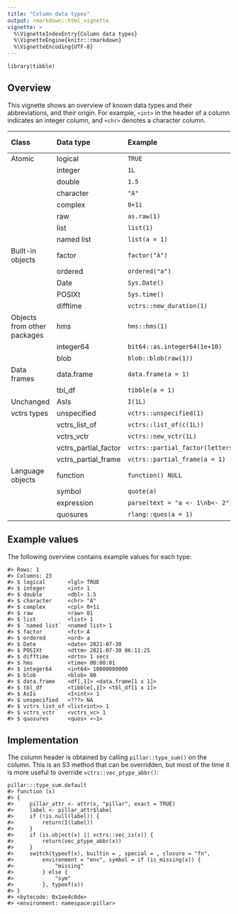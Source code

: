 ```yaml
---
title: "Column data types"
output: rmarkdown::html_vignette
vignette: >
  %\VignetteIndexEntry{Column data types}
  %\VignetteEngine{knitr::rmarkdown}
  %\VignetteEncoding{UTF-8}
---
```


    library(tibble)

## Overview

This vignette shows an overview of known data types and their
abbreviations, and their origin. For example, `<int>` in the header of a
column indicates an integer column, and `<chr>` denotes a character
column.

<table>
<thead>
<tr class="header">
<th style="text-align: left;">Class</th>
<th style="text-align: left;">Data type</th>
<th style="text-align: left;">Example</th>
<th style="text-align: left;">Column header</th>
</tr>
</thead>
<tbody>
<tr class="odd">
<td style="text-align: left;">Atomic</td>
<td style="text-align: left;">logical</td>
<td style="text-align: left;"><code>TRUE</code></td>
<td style="text-align: left;">lgl</td>
</tr>
<tr class="even">
<td style="text-align: left;"></td>
<td style="text-align: left;">integer</td>
<td style="text-align: left;"><code>1L</code></td>
<td style="text-align: left;">int</td>
</tr>
<tr class="odd">
<td style="text-align: left;"></td>
<td style="text-align: left;">double</td>
<td style="text-align: left;"><code>1.5</code></td>
<td style="text-align: left;">dbl</td>
</tr>
<tr class="even">
<td style="text-align: left;"></td>
<td style="text-align: left;">character</td>
<td style="text-align: left;"><code>"A"</code></td>
<td style="text-align: left;">chr</td>
</tr>
<tr class="odd">
<td style="text-align: left;"></td>
<td style="text-align: left;">complex</td>
<td style="text-align: left;"><code>0+1i</code></td>
<td style="text-align: left;">cpl</td>
</tr>
<tr class="even">
<td style="text-align: left;"></td>
<td style="text-align: left;">raw</td>
<td style="text-align: left;"><code>as.raw(1)</code></td>
<td style="text-align: left;">raw</td>
</tr>
<tr class="odd">
<td style="text-align: left;"></td>
<td style="text-align: left;">list</td>
<td style="text-align: left;"><code>list(1)</code></td>
<td style="text-align: left;">list</td>
</tr>
<tr class="even">
<td style="text-align: left;"></td>
<td style="text-align: left;">named list</td>
<td style="text-align: left;"><code>list(a = 1)</code></td>
<td style="text-align: left;">named list</td>
</tr>
<tr class="odd">
<td style="text-align: left;">Built-in objects</td>
<td style="text-align: left;">factor</td>
<td style="text-align: left;"><code>factor("A")</code></td>
<td style="text-align: left;">fct</td>
</tr>
<tr class="even">
<td style="text-align: left;"></td>
<td style="text-align: left;">ordered</td>
<td style="text-align: left;"><code>ordered("a")</code></td>
<td style="text-align: left;">ord</td>
</tr>
<tr class="odd">
<td style="text-align: left;"></td>
<td style="text-align: left;">Date</td>
<td style="text-align: left;"><code>Sys.Date()</code></td>
<td style="text-align: left;">date</td>
</tr>
<tr class="even">
<td style="text-align: left;"></td>
<td style="text-align: left;">POSIXt</td>
<td style="text-align: left;"><code>Sys.time()</code></td>
<td style="text-align: left;">dttm</td>
</tr>
<tr class="odd">
<td style="text-align: left;"></td>
<td style="text-align: left;">difftime</td>
<td style="text-align: left;"><code>vctrs::new_duration(1)</code></td>
<td style="text-align: left;">drtn</td>
</tr>
<tr class="even">
<td style="text-align: left;">Objects from other packages</td>
<td style="text-align: left;">hms</td>
<td style="text-align: left;"><code>hms::hms(1)</code></td>
<td style="text-align: left;">time</td>
</tr>
<tr class="odd">
<td style="text-align: left;"></td>
<td style="text-align: left;">integer64</td>
<td style="text-align: left;"><code>bit64::as.integer64(1e+10)</code></td>
<td style="text-align: left;">int64</td>
</tr>
<tr class="even">
<td style="text-align: left;"></td>
<td style="text-align: left;">blob</td>
<td style="text-align: left;"><code>blob::blob(raw(1))</code></td>
<td style="text-align: left;">blob</td>
</tr>
<tr class="odd">
<td style="text-align: left;">Data frames</td>
<td style="text-align: left;">data.frame</td>
<td style="text-align: left;"><code>data.frame(a = 1)</code></td>
<td style="text-align: left;">df[,1]</td>
</tr>
<tr class="even">
<td style="text-align: left;"></td>
<td style="text-align: left;">tbl_df</td>
<td style="text-align: left;"><code>tibble(a = 1)</code></td>
<td style="text-align: left;">tibble[,1]</td>
</tr>
<tr class="odd">
<td style="text-align: left;">Unchanged</td>
<td style="text-align: left;">AsIs</td>
<td style="text-align: left;"><code>I(1L)</code></td>
<td style="text-align: left;">I<int></td>
</tr>
<tr class="even">
<td style="text-align: left;">vctrs types</td>
<td style="text-align: left;">unspecified</td>
<td style="text-align: left;"><code>vctrs::unspecified(1)</code></td>
<td style="text-align: left;">???</td>
</tr>
<tr class="odd">
<td style="text-align: left;"></td>
<td style="text-align: left;">vctrs_list_of</td>
<td style="text-align: left;"><code>vctrs::list_of(c(1L))</code></td>
<td style="text-align: left;">list<int></td>
</tr>
<tr class="even">
<td style="text-align: left;"></td>
<td style="text-align: left;">vctrs_vctr</td>
<td style="text-align: left;"><code>vctrs::new_vctr(1L)</code></td>
<td style="text-align: left;">vctrs_vc</td>
</tr>
<tr class="odd">
<td style="text-align: left;"></td>
<td style="text-align: left;">vctrs_partial_factor</td>
<td style="text-align: left;"><code>vctrs::partial_factor(letters)</code></td>
<td style="text-align: left;">prtl_fctr</td>
</tr>
<tr class="even">
<td style="text-align: left;"></td>
<td style="text-align: left;">vctrs_partial_frame</td>
<td style="text-align: left;"><code>vctrs::partial_frame(a = 1)</code></td>
<td style="text-align: left;">prtl</td>
</tr>
<tr class="odd">
<td style="text-align: left;">Language objects</td>
<td style="text-align: left;">function</td>
<td style="text-align: left;"><code>function() NULL</code></td>
<td style="text-align: left;">fn</td>
</tr>
<tr class="even">
<td style="text-align: left;"></td>
<td style="text-align: left;">symbol</td>
<td style="text-align: left;"><code>quote(a)</code></td>
<td style="text-align: left;">sym</td>
</tr>
<tr class="odd">
<td style="text-align: left;"></td>
<td style="text-align: left;">expression</td>
<td style="text-align: left;"><code>parse(text = "a &lt;- 1\nb&lt;- 2")</code></td>
<td style="text-align: left;">expression</td>
</tr>
<tr class="even">
<td style="text-align: left;"></td>
<td style="text-align: left;">quosures</td>
<td style="text-align: left;"><code>rlang::quos(a = 1)</code></td>
<td style="text-align: left;">quos</td>
</tr>
</tbody>
</table>

## Example values

The following overview contains example values for each type:

    #> Rows: 1
    #> Columns: 23
    #> $ logical       <lgl> TRUE
    #> $ integer       <int> 1
    #> $ double        <dbl> 1.5
    #> $ character     <chr> "A"
    #> $ complex       <cpl> 0+1i
    #> $ raw           <raw> 01
    #> $ list          <list> 1
    #> $ `named list`  <named list> 1
    #> $ factor        <fct> A
    #> $ ordered       <ord> a
    #> $ Date          <date> 2021-07-30
    #> $ POSIXt        <dttm> 2021-07-30 06:11:25
    #> $ difftime      <drtn> 1 secs
    #> $ hms           <time> 00:00:01
    #> $ integer64     <int64> 10000000000
    #> $ blob          <blob> 00
    #> $ data.frame    <df[,1]> <data.frame[1 x 1]>
    #> $ tbl_df        <tibble[,1]> <tbl_df[1 x 1]>
    #> $ AsIs          <I<int>> 1
    #> $ unspecified   <???> NA
    #> $ vctrs_list_of <list<int>> 1
    #> $ vctrs_vctr    <vctrs_vc> 1
    #> $ quosures      <quos> <~1>

## Implementation

The column header is obtained by calling `pillar::type_sum()` on the
column. This is an S3 method that can be overridden, but most of the
time it is more useful to override `vctrs::vec_ptype_abbr()`:

    pillar:::type_sum.default
    #> function (x) 
    #> {
    #>     pillar_attr <- attr(x, "pillar", exact = TRUE)
    #>     label <- pillar_attr$label
    #>     if (!is.null(label)) {
    #>         return(I(label))
    #>     }
    #>     if (is.object(x) || vctrs::vec_is(x)) {
    #>         return(vec_ptype_abbr(x))
    #>     }
    #>     switch(typeof(x), builtin = , special = , closure = "fn", 
    #>         environment = "env", symbol = if (is_missing(x)) {
    #>             "missing"
    #>         } else {
    #>             "sym"
    #>         }, typeof(x))
    #> }
    #> <bytecode: 0x1ee4c0de>
    #> <environment: namespace:pillar>
